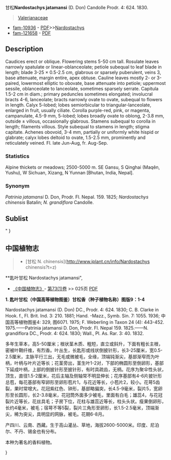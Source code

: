 甘松**Nardostachys jatamansi** (D. Don) Candolle Prodr. 4: 624. 1830.

> [Valerianaceae](http://www.iplant.cn/info/Valerianaceae?t=foc)
* [fam-10936](http://www.iplant.cn/foc/fam/10936) - [PDF](http://www.iplant.cn/foc/pdf/Valerianaceae.pdf)>>[Nardostachys](http://www.iplant.cn/info/Nardostachys?t=foc)
* [fam-121658](http://www.iplant.cn/foc/fam/121658) - [PDF](http://www.iplant.cn/foc/pdf/Nardostachys.pdf)

## Description

Caudices erect or oblique. Flowering stems 5-50 cm tall. Rosulate leaves narrowly spatulate or linear-oblanceolate; petiole subequal to leaf blade in length; blade 3-25 × 0.5-2.5 cm, glabrous or sparsely puberulent, veins 3, base attenuate, margin entire, apex obtuse. Cauline leaves mostly 2- or 3-paired, lowermost elliptic to obovate, base attenuate into petiole; uppermost sessile, oblanceolate to lanceolate, sometimes sparsely serrate. Capitula 1.5-2 cm in diam.; primary peduncles sometimes elongated; involucral bracts 4-6, lanceolate; bracts narrowly ovate to ovate, subequal to flowers in length. Calyx 5-lobed; lobes semiorbicular to triangular-lanceolate, enlarged in fruit, usually ciliate. Corolla purple-red, pink, or magenta, campanulate, 4.5-9 mm, 5-lobed; lobes broadly ovate to oblong, 2-3.8 mm, outside ± villous, occasionally glabrous. Stamens subequal to corolla in length; filaments villous. Style subequal to stamens in length; stigma capitate. Achenes obovoid, 3-4 mm, partially or uniformly white hispid or glabrate; calyx lobes deltoid to ovate, 1.5-2.5 mm, prominently and reticulately veined. Fl. late Jun-Aug, fr. Aug-Sep.

### Statistics
Alpine thickets or meadows; 2500-5000 m. SE Gansu, S Qinghai (Maqên, Yushu), W Sichuan, Xizang, N Yunnan [Bhutan, India, Nepal].

### Synonym
*Patrinia jatamansi* D. Don, Prodr. Fl. Nepal. 159. 1825; *Nardostachys chinensis* Batalin; *N. grandiflora* Candolle.


## Sublist
"
}
## 中国植物志

> * [甘松  N.  chinensis](http://www.iplant.cn/info/Nardostachys chinensis?t=z)


**匙叶甘松 Nardostachys jatamansi",



* [《中国植物志》](http://www.iplant.cn/frps)- [第73(1)卷](http://www.iplant.cn/frps/vol/73(1)) >> 025页 [PDF](http://www.iplant.cn/frps/pdf/73(1)/025.PDF)


**1. 匙叶甘松（中国高等植物图鉴）甘松香（种子植物名称）图版9：1-4**

Nardostachys jatamansi (D. Don) DC., Prodr. 4: 624. 1830; C. B. Clarke in Hook. f., Fl. Brit. Ind. 3: 210. 1881; Hand. -Mazz., Symb. Sin. 7: 1055. 1936; 中国高等植物图鉴4: 329, 图6071. 1975; F. Weberling in Taxon 24 (4): 443-452. 1975.——Patrinia jatamansi D. Don, Prodr. Fl. Nepal 159. 1825.——N. grandiflora DC., Prodr. 4: 624. 1830; Wall., Pl. As. Rar. 3: 40. 1832.

多年生草本，高5-50厘米；根状茎木质、粗短，直立或斜升，下面有粗长主根，密被叶鞘纤维，有烈香。叶丛生，长匙形或线状倒披针形，长3-25厘米，宽0.5-2.5厘米，主脉平行三出，无毛或微被毛，全缘，顶端钝渐尖，基部渐窄而为叶柄，叶柄与叶片近等长；花茎旁出，茎生叶1-2对，下部的椭圆形至倒卵形，基部下延成叶柄，上部的倒披针形至披针形，有时具疏齿，无柄。花序为聚伞性头状，顶生，直径1.5-2厘米，花后主轴及侧轴常不明显伸长；花序基部有4-6片披针形总苞，每花基部有窄卵形至卵形苞片1，与花近等长，小苞片2，较小。花萼5齿裂，果时常增大。花冠紫红色、钟形，基部略偏突，长4.5-9毫米，裂片5，宽卵形至长圆形，长2-3.8毫米，花冠筒外面多少被毛，里面有白毛；雄蕊4，与花冠裂片近等长，花丝具毛；子房下位，花柱与雄蕊近等长，柱头头状。瘦果倒卵形，长约4毫米，被毛；宿萼不等5裂，裂片三角形至卵形，长1.5-2.5毫米，顶端渐尖，稀为突尖，具明显的网脉，被毛。花期6-8月。

产四川、云南、西藏。生于高山灌丛、草地，海拔2600-5000米。印度、尼泊尔、不丹、锡金也有分布。

本种为著名的香料植物。



}